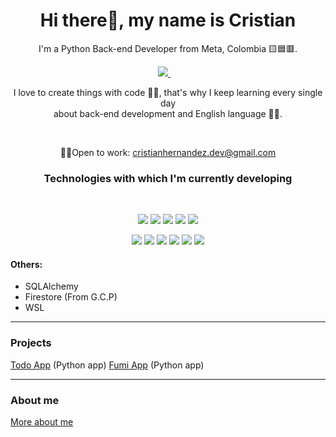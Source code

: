 <h1 align='center'>Hi there👋, my name is Cristian</h1>

<p align='center'>I'm a Python Back-end Developer from Meta, Colombia 🟨🟦🟥.</p>

<div align='center'>
  <a href="https://www.linkedin.com/in/cristianhdz90/">
    <img src="https://img.shields.io/badge/linkedin-%230077B5.svg?&style=for-the-badge&logo=linkedin&logoColor=white" />
  </a>&nbsp;&nbsp;&nbsp;
</div>

<p align='center'>I love to create things with code 👨‍💻, that's why I keep learning every single day <br/>
  about back-end development and English language 🐱‍🏍.</p><br/>
  
<p align='center'>🐱‍💻Open to work: <a href="mailto:cristianhernandez.dev@gmail.com">cristianhernandez.dev@gmail.com </a></p>

<h3 align='center'>Technologies with which I'm currently developing</h3><br/>

<p align='center'>
  <img src="https://img.shields.io/badge/Python-3776AB?style=for-the-badge&logo=python&logoColor=white"/>
  <img src="https://img.shields.io/badge/django-%23092E20.svg?style=for-the-badge&logo=django&logoColor=white"/>
  <img src="https://img.shields.io/badge/Flask-000000?style=for-the-badge&logo=flask&logoColor=white"/>
  <img src="https://img.shields.io/badge/Docker-2CA5E0?style=for-the-badge&logo=docker&logoColor=white"/>
  <img src="https://img.shields.io/badge/postgres-%23316192.svg?style=for-the-badge&logo=postgresql&logoColor=white"/>
</p>
<p align='center'>
  <img src="https://img.shields.io/badge/HTML5-E34F26?style=for-the-badge&logo=html5&logoColor=white"/>
  <img src="https://img.shields.io/badge/Git-F05032?style=for-the-badge&logo=git&logoColor=white"/>
  <img src="https://img.shields.io/badge/Ubuntu-E95420?style=for-the-badge&logo=ubuntu&logoColor=white"/>
  <img src="https://img.shields.io/badge/Heroku-430098?style=for-the-badge&logo=heroku&logoColor=white"/>
  <img src="https://img.shields.io/badge/CSS3-1572B6?style=for-the-badge&logo=css3&logoColor=white"/>
  <img src="https://img.shields.io/badge/Bootstrap-563D7C?style=for-the-badge&logo=bootstrap&logoColor=white"/>
</p>

#### Others:
* SQLAlchemy
* Firestore (From G.C.P)
* WSL

---
### Projects
[Todo App](https://github.com/CristianHdz90/todo_app) (Python app)
[Fumi App](https://github.com/CristianHdz90/fumi_app) (Python app)

---
### About me
[More about me](https://linktr.ee/CristianHdz90)








<!--
**CristianHdz90/cristianhdz90** is a ✨ _special_ ✨ repository because its `README.md` (this file) appears on your GitHub profile.

Here are some ideas to get you started:

- 🔭 I’m currently working on ...
- 🌱 I’m currently learning ...
- 👯 I’m looking to collaborate on ...
- 🤔 I’m looking for help with ...
- 💬 Ask me about ...
- 📫 How to reach me: ...
- 😄 Pronouns: ...
- ⚡ Fun fact: ...
-->
